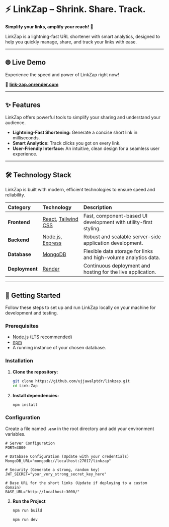 # ⚡ LinkZap – Shrink. Share. Track.

**Simplify your links, amplify your reach!** 🚀

LinkZap is a lightning-fast URL shortener with smart analytics, designed to help you quickly manage, share, and track your links with ease.

---

## 🌐 Live Demo

Experience the speed and power of LinkZap right now!

🔗 **[link-zap.onrender.com](https://link-zap.onrender.com)**

---

## ✨ Features

LinkZap offers powerful tools to simplify your sharing and understand your audience.

* **Lightning-Fast Shortening:** Generate a concise short link in milliseconds.
* **Smart Analytics:** Track clicks you got on every link.
* **User-Friendly Interface:** An intuitive, clean design for a seamless user experience.
---

## 🛠️ Technology Stack

LinkZap is built with modern, efficient technologies to ensure speed and reliability.

| Category | Technology | Description |
| :--- | :--- | :--- |
| **Frontend** | [React](https://reactjs.org/), [Tailwind CSS](https://tailwindcss.com/) | Fast, component-based UI development with utility-first styling. |
| **Backend** | [Node.js](https://nodejs.org/), [Express](https://expressjs.com/) | Robust and scalable server-side application development. |
| **Database** | [MongoDB](https://www.mongodb.com/) | Flexible data storage for links and high-volume analytics data. |
| **Deployment** | [Render](https://render.com/) | Continuous deployment and hosting for the live application. |

---

## 🚀 Getting Started

Follow these steps to set up and run LinkZap locally on your machine for development and testing.

### Prerequisites

* [Node.js](https://nodejs.org/) (LTS recommended)
* [npm](https://www.npmjs.com/)
* A running instance of your chosen database.

### Installation

1.  **Clone the repository:**
    ```bash
    git clone https://github.com/ujjawalptdr/linkzap.git
    cd Link-Zap
    ```
2.  **Install dependencies:**
    ```bash
    npm install
    ```

### Configuration

Create a file named **`.env`** in the root directory and add your environment variables.

```env
# Server Configuration
PORT=3000

# Database Configuration (Update with your credentials)
MongoDB_URL="mongodb://localhost:27017/linkzap"

# Security (Generate a strong, random key)
JWT_SECRET="your_very_strong_secret_key_here"

# Base URL for the short links (Update if deploying to a custom domain)
BASE_URL="http://localhost:3000/"
```

2.  **Run the Project**
    ```bash
    npm run build
    ```
    ```bash
    npm run dev
    ```
